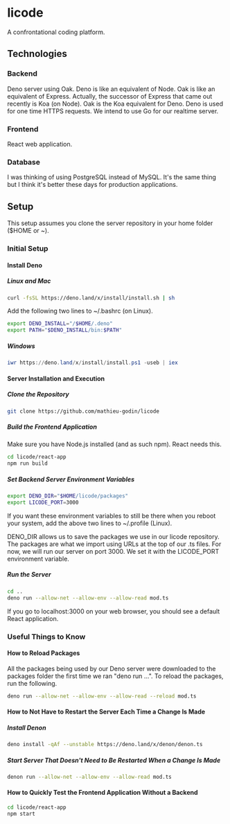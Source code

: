 # licode

A confrontational coding platform.

## Technologies

### Backend

Deno server using Oak. Deno is like an equivalent of Node. Oak is like an equivalent of Express. Actually, the successor of Express that came out recently is Koa (on Node). Oak is the Koa equivalent for Deno. Deno is used for one time HTTPS requests. We intend to use Go for our realtime server.

### Frontend

React web application.

### Database

I was thinking of using PostgreSQL instead of MySQL. It's the same thing but I think it's better these days for production applications.

## Setup

This setup assumes you clone the server repository in your home folder ($HOME or ~).

### Initial Setup

#### Install Deno

##### Linux and Mac

```bash
curl -fsSL https://deno.land/x/install/install.sh | sh
```

Add the following two lines to ~/.bashrc (on Linux).

```bash
export DENO_INSTALL="/$HOME/.deno"
export PATH="$DENO_INSTALL/bin:$PATH"
```

##### Windows

```powershell
iwr https://deno.land/x/install/install.ps1 -useb | iex
```

#### Server Installation and Execution

##### Clone the Repository

```bash
git clone https://github.com/mathieu-godin/licode
```
##### Build the Frontend Application

Make sure you have Node.js installed (and as such npm). React needs this.

```bash
cd licode/react-app
npm run build
```
##### Set Backend Server Environment Variables

```bash
export DENO_DIR="$HOME/licode/packages"
export LICODE_PORT=3000
```
If you want these environment variables to still be there when you reboot your system, add the above two lines to ~/.profile (Linux).

DENO_DIR allows us to save the packages we use in our licode repository. The packages are what we import using URLs at the top of our .ts files. For now, we will run our server on port 3000. We set it with the LICODE_PORT environment variable.

##### Run the Server

```bash
cd ..
deno run --allow-net --allow-env --allow-read mod.ts 
```

If you go to localhost:3000 on your web browser, you should see a default React application.

### Useful Things to Know

#### How to Reload Packages

All the packages being used by our Deno server were downloaded to the packages folder the first time we ran "deno run ...".
To reload the packages, run the following.

```bash
deno run --allow-net --allow-env --allow-read --reload mod.ts 
```

#### How to Not Have to Restart the Server Each Time a Change Is Made

##### Install Denon

```bash
deno install -qAf --unstable https://deno.land/x/denon/denon.ts
```

##### Start Server That Doesn't Need to Be Restarted When a Change Is Made

```bash
denon run --allow-net --allow-env --allow-read mod.ts 
```

#### How to Quickly Test the Frontend Application Without a Backend

```bash
cd licode/react-app
npm start
```
